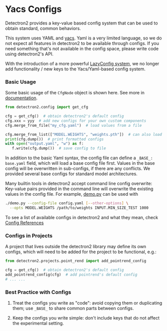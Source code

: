 # Yacs Configs

Detectron2 provides a key-value based config system that can be
used to obtain standard, common behaviors.

This system uses YAML and [yacs](https://github.com/rbgirshick/yacs).
Yaml is a very limited language,
so we do not expect all features in detectron2 to be available through configs.
If you need something that's not available in the config space,
please write code using detectron2's API.

With the introduction of a more powerful [LazyConfig system](lazyconfigs.md),
we no longer add functionality / new keys to the Yacs/Yaml-based config system.

### Basic Usage

Some basic usage of the `CfgNode` object is shown here. See more in [documentation](../modules/config.html#detectron2.config.CfgNode).

```python
from detectron2.config import get_cfg

cfg = get_cfg()  # obtain detectron2's default config
cfg.xxx = yyy  # add new configs for your own custom components
cfg.merge_from_file("my_cfg.yaml")  # load values from a file

cfg.merge_from_list(["MODEL.WEIGHTS", "weights.pth"])  # can also load values from a list of str
print(cfg.dump())  # print formatted configs
with open("output.yaml", "w") as f:
   f.write(cfg.dump())  # save config to file
```

In addition to the basic Yaml syntax, the config file can
define a `_BASE_: base.yaml` field, which will load a base config file first.
Values in the base config will be overwritten in sub-configs, if there are any conflicts.
We provided several base configs for standard model architectures.

Many builtin tools in detectron2 accept command line config overwrite:
Key-value pairs provided in the command line will overwrite the existing values in the config file.
For example, [demo.py](../../demo/demo.py) can be used with
```sh
./demo.py --config-file config.yaml [--other-options] \
  --opts MODEL.WEIGHTS /path/to/weights INPUT.MIN_SIZE_TEST 1000
```

To see a list of available configs in detectron2 and what they mean,
check [Config References](../modules/config.html#config-references)

### Configs in Projects

A project that lives outside the detectron2 library may define its own configs, which will need to be added
for the project to be functional, e.g.:

```python
from detectron2.projects.point_rend import add_pointrend_config

cfg = get_cfg()  # obtain detectron2's default config
add_pointrend_config(cfg)  # add pointrend's default config
# ... ...
```

### Best Practice with Configs

1. Treat the configs you write as "code": avoid copying them or duplicating them; use `_BASE_`
   to share common parts between configs.

2. Keep the configs you write simple: don't include keys that do not affect the experimental setting.
